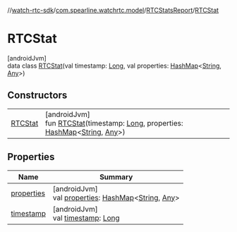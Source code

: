 //[watch-rtc-sdk](../../../../index.md)/[com.spearline.watchrtc.model](../../index.md)/[RTCStatsReport](../index.md)/[RTCStat](index.md)

# RTCStat

[androidJvm]\
data class [RTCStat](index.md)(val timestamp: [Long](https://kotlinlang.org/api/latest/jvm/stdlib/kotlin/-long/index.html), val properties: [HashMap](https://developer.android.com/reference/kotlin/java/util/HashMap.html)&lt;[String](https://kotlinlang.org/api/latest/jvm/stdlib/kotlin/-string/index.html), [Any](https://kotlinlang.org/api/latest/jvm/stdlib/kotlin/-any/index.html)&gt;)

## Constructors

| | |
|---|---|
| [RTCStat](-r-t-c-stat.md) | [androidJvm]<br>fun [RTCStat](-r-t-c-stat.md)(timestamp: [Long](https://kotlinlang.org/api/latest/jvm/stdlib/kotlin/-long/index.html), properties: [HashMap](https://developer.android.com/reference/kotlin/java/util/HashMap.html)&lt;[String](https://kotlinlang.org/api/latest/jvm/stdlib/kotlin/-string/index.html), [Any](https://kotlinlang.org/api/latest/jvm/stdlib/kotlin/-any/index.html)&gt;) |

## Properties

| Name | Summary |
|---|---|
| [properties](properties.md) | [androidJvm]<br>val [properties](properties.md): [HashMap](https://developer.android.com/reference/kotlin/java/util/HashMap.html)&lt;[String](https://kotlinlang.org/api/latest/jvm/stdlib/kotlin/-string/index.html), [Any](https://kotlinlang.org/api/latest/jvm/stdlib/kotlin/-any/index.html)&gt; |
| [timestamp](timestamp.md) | [androidJvm]<br>val [timestamp](timestamp.md): [Long](https://kotlinlang.org/api/latest/jvm/stdlib/kotlin/-long/index.html) |

